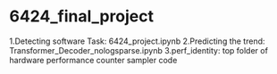 # 6424_final_project

1.Detecting software Task: 6424_project.ipynb
2.Predicting the trend: Transformer_Decoder_nologsparse.ipynb
3.perf_identity: top folder of hardware performance counter sampler code
